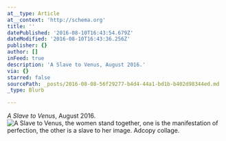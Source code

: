 ```yaml
---
at__type: Article
at__context: 'http://schema.org'
title: ''
datePublished: '2016-08-10T16:43:54.679Z'
dateModified: '2016-08-10T16:43:36.256Z'
publisher: {}
author: []
inFeed: true
description: 'A Slave to Venus, August 2016.'
via: {}
starred: false
sourcePath: _posts/2016-08-08-56f29277-b4d4-44a1-bd1b-b402d98344ed.md
_type: Blurb

---
```

_A Slave to Venus_, August 2016\.
![A Slave to Venus, the women stand together, one is the manifestation of perfection, the other is a slave to her image. Adcopy collage.](https://the-grid-user-content.s3-us-west-2.amazonaws.com/829b8118-e408-44c9-b6a8-bdd976c61f41.jpg)